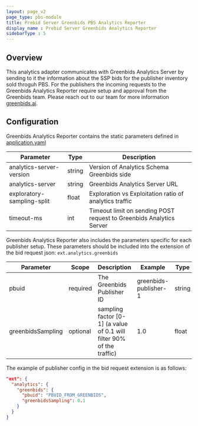 ```yaml
---
layout: page_v2
page_type: pbs-module
title: Prebid Server Greenbids PBS Analytics Reporter
display_name : Prebid Server Greenbids Analytics Reporter
sidebarType : 5
---
```


## Overview

This analytics adapter communicates with Greenbids Analytics Server by sending to it the information about the SSP bids for the publisher inventory sold throguh PBS. For the publishers the incoming requests to the Greenbids Analytics Reporter require setup and approval from the Greenbids team. Please reach out to our team for more information [greenbids.ai](https://greenbids.ai).

## Configuration

Greenbids Analytics Reporter contains the static parameters defined in [application.yaml](https://github.com/EvgeniiMunin/prebid-server-java/blob/a2e376c14680108683483719d212d330f8f66742/src/main/resources/application.yaml#L296) 

| Parameter | Type | Description |
| --------- | ---- | ----------- |
| analytics-server-version | string | Version of Analytics Schema Greenbids side |
| analytics-server | string | Greenbids Analytics Server URL |
| exploratory-sampling-split | float | Exploration vs Exploitation ratio of analytics traffic |
| timeout-ms | int | Timeout limit on sending POST request to Greenbids Analytics Server |

Greenbids Analytics Reporter also includes the parameters specific for each publisher setup. These parameters should be included into the extension of the bid request json: `ext.analytics.greenbids`

| Parameter | Scope | Description | Example | Type |
| --------- | ---- | ------------- | ------------- | ----------- |
| pbuid | required | The Greenbids Publisher ID | greenbids-publisher-1 | string | 	
| greenbidsSampling | optional  | sampling factor [0-1] (a value of 0.1 will filter 90% of the traffic) | 1.0  | float |

The example of publisher config in the bid request extension is as follows:

```json
"ext": {
  "analytics": {
    "greenbids": {
      "pbuid": "PBUID_FROM_GREENBIDS",
      "greenbidsSampling": 0.1
    }
  }
}
```
